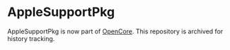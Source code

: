 AppleSupportPkg
===============

AppleSupportPkg is now part of [OpenCore](https://github.com/acidanthera/OpenCorePkg).
This repository is archived for history tracking.
